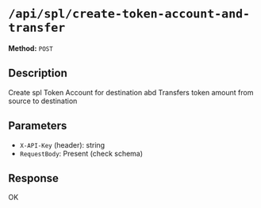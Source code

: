 # `/api/spl/create-token-account-and-transfer`

**Method:** `POST`  

## Description
Create spl Token Account for destination abd Transfers token amount from source to destination



## Parameters
- `X-API-Key` (header): string
- `RequestBody`: Present (check schema)

## Response
OK

